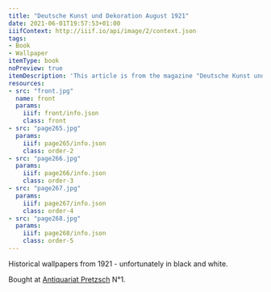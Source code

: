 ```yaml
---
title: "Deutsche Kunst und Dekoration August 1921"
date: 2021-06-01T19:57:53+01:00
iiifContext: http://iiif.io/api/image/2/context.json
tags:
- Book
- Wallpaper
itemType: book
noPreview: true
itemDescription: 'This article is from the magazine "Deutsche Kunst und Dekoration Illustrierte Monatshefte für moderne Malerei, Plastik, Architektur, Wohnungs-Kunst und künstlerische Frauenarbeiten", 24th year, issue 11, published in August 1921 by Verlagsanstalt Alexander Koch, Darmstadt. <a class="worldcat" href="http://www.worldcat.org/oclc/442388049">&nbsp;</a>'
resources:
- src: "front.jpg"
  name: front
  params:
    iiif: front/info.json
    class: front
- src: "page265.jpg"
  params:
    iiif: page265/info.json
    class: order-2
- src: "page266.jpg"
  params:
    iiif: page266/info.json
    class: order-3
- src: "page267.jpg"
  params:
    iiif: page267/info.json
    class: order-4
- src: "page268.jpg"
  params:
    iiif: page268/info.json
    class: order-5
---
```


Historical wallpapers from 1921 - unfortunately in black and white.
<!--more-->

<div class="source">Bought at <a target="_blank" href="https://antiquariat-pretzsch.de/">Antiquariat Pretzsch</a> N°1.</div>
